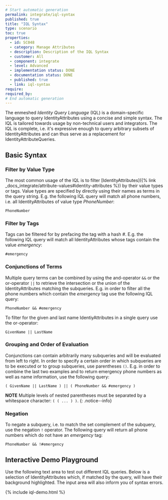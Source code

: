 ```yaml
---
# Start automatic generation
permalink: integrate/iql-syntax
published: true
title: "IQL Syntax"
type: scenario
toc: true
properties:
  - id: SC048
  - category: Manage Attributes
  - description: Description of the IQL Syntax
  - customer: All
  - component: integrate
  - level: Advanced
  - implementation status: DONE
  - documentation status: DONE
  - published: true
  - link: iql-syntax
require:
required_by:
# End automatic generation
---
```


The enmeshed _Identity Query Language_ (IQL) is a domain-specific language to query IdentityAttributes using a concise and simple syntax. The IQL is tailored towards usage by non-technical users and integrators. The IQL is complete, i.e. it's expressive enough to query arbitrary subsets of IdentityAttributes and can thus serve as a replacement for IdentityAttributeQueries.

## Basic Syntax

### Filter by Value Type

The most common usage of the IQL is to filter [IdentityAttributes]({% link _docs_integrate/attribute-values#identity-attributes %}) by their value types or tags. Value types are specified by directly using their names as terms in the query string. E.g. the following IQL query will match all phone numbers, i.e. all IdentityAttributes of value type _PhoneNumber_:

```iql
PhoneNumber
```

### Filter by Tags

Tags can be filtered for by prefacing the tag with a hash _#_. E.g. the following IQL query will match all IdentityAttributes whose tags contain the value _emergency_:

```iql
#emergency
```

### Conjunctions of Terms

Multiple query terms can be combined by using the and-operator `&&` or the or-operator `||` to retrieve the intersection or the union of the IdentityAttributes matching the subqueries. E.g. in order to filter all the phone numbers which contain the _emergency_ tag use the following IQL query:

```iql
PhoneNumber && #emergency
```

To filter for the given and last name IdentiyAttributes in a single query use the or-operator:

```iql
GivenName || LastName
```

### Grouping and Order of Evaluation

Conjunctions can contain arbitrarily many subqueries and will be evaluated from left to right. In order to specify a certain order in which subqueries are to be executed or to group subqueries, use parentheses `()`. E.g. in order to combine the last two examples and to return emergency phone numbers as well as name information, use the following query:

```iql
( GivenName || LastName ) || ( PhoneNumber && #emergency )
```

**NOTE** Multiple levels of nested parentheses must be separated by a whitespace character: `( ( ... ) )`.
{: .notice--info}

### Negation

To negate a subquery, i.e. to match the set complement of the subquery, use the negation `!` operator. The following query will return all phone numbers which do not have an _emergency_ tag:

```iql
PhoneNumber && !#emergency
```

## Interactive Demo Playground

Use the following text area to test out different IQL queries. Below is a selection of IdentityAttributes which, if matched by the query, will have their background highlighted. The input area will also inform you of syntax errors.

{% include iql-demo.html %}
